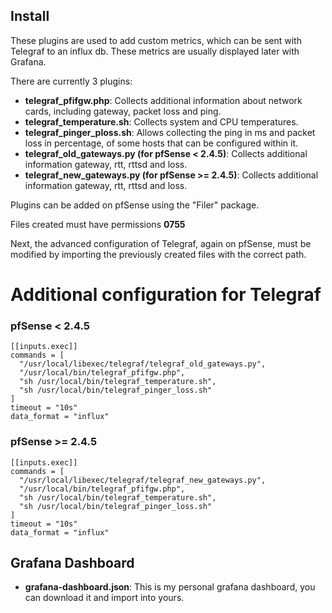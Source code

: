 ## Install

These plugins are used to add custom metrics, which can be sent with Telegraf to an influx db. These metrics are usually displayed later with Grafana.

There are currently 3 plugins:

- **telegraf_pfifgw.php**: Collects additional information about network cards, including gateway, packet loss and ping.
- **telegraf_temperature.sh**: Collects system and CPU temperatures.
- **telegraf_pinger_ploss.sh**: Allows collecting the ping in ms and packet loss in percentage, of some hosts that can be configured within it.
- **telegraf_old_gateways.py (for pfSense < 2.4.5)**: Collects additional information gateway, rtt, rttsd and loss.
- **telegraf_new_gateways.py (for pfSense >= 2.4.5)**: Collects additional information gateway, rtt, rttsd and loss.

Plugins can be added on pfSense using the "Filer" package.

Files created must have permissions **0755**

Next, the advanced configuration of Telegraf, again on pfSense, must be modified by importing the previously created files with the correct path.

# Additional configuration for Telegraf

### pfSense < 2.4.5

```
[[inputs.exec]]
commands = [
  "/usr/local/libexec/telegraf/telegraf_old_gateways.py",
  "/usr/local/bin/telegraf_pfifgw.php",
  "sh /usr/local/bin/telegraf_temperature.sh",
  "sh /usr/local/bin/telegraf_pinger_loss.sh"
]
timeout = "10s"
data_format = "influx"
```

### pfSense >= 2.4.5

```
[[inputs.exec]]
commands = [
  "/usr/local/libexec/telegraf/telegraf_new_gateways.py",
  "/usr/local/bin/telegraf_pfifgw.php",
  "sh /usr/local/bin/telegraf_temperature.sh",
  "sh /usr/local/bin/telegraf_pinger_loss.sh"
]
timeout = "10s"
data_format = "influx"
```

## Grafana Dashboard

- **grafana-dashboard.json**: This is my personal grafana dashboard, you can download it and import into yours.
